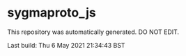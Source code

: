 # sygmaproto_js
This repository was automatically generated. DO NOT EDIT. 

Last build: Thu  6 May 2021 21:34:43 BST
